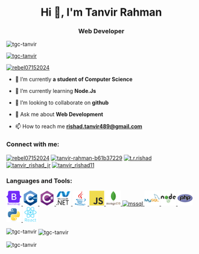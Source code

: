<h1 align="center">Hi 👋, I'm Tanvir Rahman</h1>
<h3 align="center">Web Developer</h3>

<p align="left"> <img src="https://media.licdn.com/dms/image/v2/D5603AQEtDFjXWDi46Q/profile-displayphoto-shrink_800_800/B56ZQIaeA8GsAc-/0/1735307945453?e=1750896000&v=beta&t=-mFTvfDo5dRv-lt34oUNtwb91nwCBZC0vkTeOfFjI-o" alt="tgc-tanvir" /> </p>

<p align="left"> <a href="https://github.com/ryo-ma/github-profile-trophy"><img src="https://github-profile-trophy.vercel.app/?username=tgc-tanvir" alt="tgc-tanvir" /></a> </p>

<p align="left"> <a href="https://twitter.com/rebel07152024" target="blank"><img src="https://img.shields.io/twitter/follow/rebel07152024?logo=twitter&style=for-the-badge" alt="rebel07152024" /></a> </p>

- 🔭 I’m currently **a student of Computer Science**

- 🌱 I’m currently learning **Node.Js**

- 👯 I’m looking to collaborate on **github**

- 💬 Ask me about **Web Development**

- 📫 How to reach me **rishad.tanvir489@gmail.com**

<h3 align="left">Connect with me:</h3>
<p align="left">
<a href="https://twitter.com/rebel07152024" target="blank"><img align="center" src="https://raw.githubusercontent.com/rahuldkjain/github-profile-readme-generator/master/src/images/icons/Social/twitter.svg" alt="rebel07152024" height="30" width="40" /></a>
<a href="https://linkedin.com/in/tanvir-rahman-b61b37229" target="blank"><img align="center" src="https://raw.githubusercontent.com/rahuldkjain/github-profile-readme-generator/master/src/images/icons/Social/linked-in-alt.svg" alt="tanvir-rahman-b61b37229" height="30" width="40" /></a>
<a href="https://fb.com/t.r.rishad" target="blank"><img align="center" src="https://raw.githubusercontent.com/rahuldkjain/github-profile-readme-generator/master/src/images/icons/Social/facebook.svg" alt="t.r.rishad" height="30" width="40" /></a>
<a href="https://instagram.com/tanvir_rishad_jr" target="blank"><img align="center" src="https://raw.githubusercontent.com/rahuldkjain/github-profile-readme-generator/master/src/images/icons/Social/instagram.svg" alt="tanvir_rishad_jr" height="30" width="40" /></a>
<a href="https://www.youtube.com/c/tanvir_rishad11" target="blank"><img align="center" src="https://raw.githubusercontent.com/rahuldkjain/github-profile-readme-generator/master/src/images/icons/Social/youtube.svg" alt="tanvir_rishad11" height="30" width="40" /></a>
</p>

<h3 align="left">Languages and Tools:</h3>
<p align="left"> <a href="https://getbootstrap.com" target="_blank" rel="noreferrer"> <img src="https://raw.githubusercontent.com/devicons/devicon/master/icons/bootstrap/bootstrap-plain-wordmark.svg" alt="bootstrap" width="40" height="40"/> </a> <a href="https://www.w3schools.com/cpp/" target="_blank" rel="noreferrer"> <img src="https://raw.githubusercontent.com/devicons/devicon/master/icons/cplusplus/cplusplus-original.svg" alt="cplusplus" width="40" height="40"/> </a> <a href="https://www.w3schools.com/cs/" target="_blank" rel="noreferrer"> <img src="https://raw.githubusercontent.com/devicons/devicon/master/icons/csharp/csharp-original.svg" alt="csharp" width="40" height="40"/> </a> <a href="https://dotnet.microsoft.com/" target="_blank" rel="noreferrer"> <img src="https://raw.githubusercontent.com/devicons/devicon/master/icons/dot-net/dot-net-original-wordmark.svg" alt="dotnet" width="40" height="40"/> </a> <a href="https://www.java.com" target="_blank" rel="noreferrer"> <img src="https://raw.githubusercontent.com/devicons/devicon/master/icons/java/java-original.svg" alt="java" width="40" height="40"/> </a> <a href="https://developer.mozilla.org/en-US/docs/Web/JavaScript" target="_blank" rel="noreferrer"> <img src="https://raw.githubusercontent.com/devicons/devicon/master/icons/javascript/javascript-original.svg" alt="javascript" width="40" height="40"/> </a> <a href="https://www.mongodb.com/" target="_blank" rel="noreferrer"> <img src="https://raw.githubusercontent.com/devicons/devicon/master/icons/mongodb/mongodb-original-wordmark.svg" alt="mongodb" width="40" height="40"/> </a> <a href="https://www.microsoft.com/en-us/sql-server" target="_blank" rel="noreferrer"> <img src="https://www.svgrepo.com/show/303229/microsoft-sql-server-logo.svg" alt="mssql" width="40" height="40"/> </a> <a href="https://www.mysql.com/" target="_blank" rel="noreferrer"> <img src="https://raw.githubusercontent.com/devicons/devicon/master/icons/mysql/mysql-original-wordmark.svg" alt="mysql" width="40" height="40"/> </a> <a href="https://nodejs.org" target="_blank" rel="noreferrer"> <img src="https://raw.githubusercontent.com/devicons/devicon/master/icons/nodejs/nodejs-original-wordmark.svg" alt="nodejs" width="40" height="40"/> </a> <a href="https://www.php.net" target="_blank" rel="noreferrer"> <img src="https://raw.githubusercontent.com/devicons/devicon/master/icons/php/php-original.svg" alt="php" width="40" height="40"/> </a> <a href="https://www.python.org" target="_blank" rel="noreferrer"> <img src="https://raw.githubusercontent.com/devicons/devicon/master/icons/python/python-original.svg" alt="python" width="40" height="40"/> </a> <a href="https://reactjs.org/" target="_blank" rel="noreferrer"> <img src="https://raw.githubusercontent.com/devicons/devicon/master/icons/react/react-original-wordmark.svg" alt="react" width="40" height="40"/> </a> </p>

<p><img align="left" src="https://github-readme-stats.vercel.app/api/top-langs?username=tgc-tanvir&show_icons=true&locale=en&layout=compact" alt="tgc-tanvir" /></p>

<p>&nbsp;<img align="center" src="https://github-readme-stats.vercel.app/api?username=tgc-tanvir&show_icons=true&locale=en" alt="tgc-tanvir" /></p>

<p><img align="center" src="https://github-readme-streak-stats.herokuapp.com/?user=tgc-tanvir&" alt="tgc-tanvir" /></p>

